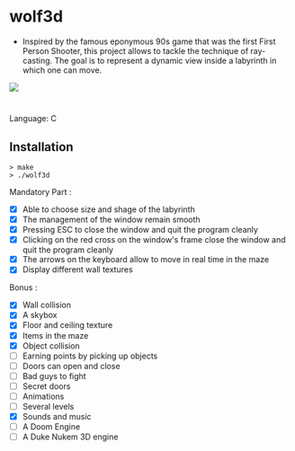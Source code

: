 # wolf3d
- Inspired by the famous eponymous 90s game that was the first First Person Shooter, this project allows to tackle the technique of ray-casting. The goal is to represent a dynamic view inside a labyrinth in which one can move.

![](wolf3dex.gif)

#
Language: C

## Installation
```
> make
> ./wolf3d
```

Mandatory Part :
- [X] Able to choose size and shage of the labyrinth
- [X] The management of the window remain smooth
- [X] Pressing ESC to close the window and quit the program cleanly
- [X] Clicking on the red cross on the window's frame close the window and quit the program cleanly
- [X] The arrows on the keyboard allow to move in real time in the maze
- [X] Display different wall textures

Bonus :
- [X] Wall collision
- [X] A skybox
- [X] Floor and ceiling texture
- [X] Items in the maze
- [X] Object collision
- [ ] Earning points by picking up objects
- [ ] Doors can open and close
- [ ] Bad guys to fight
- [ ] Secret doors
- [ ] Animations
- [ ] Several levels
- [X] Sounds and music
- [ ] A Doom Engine
- [ ] A Duke Nukem 3D engine
